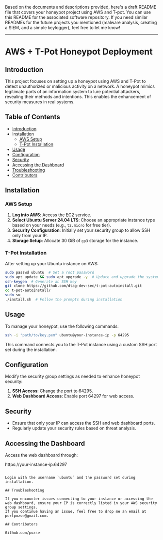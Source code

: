 Based on the documents and descriptions provided, here's a draft README file that covers your honeypot project using AWS and T-pot. You can use this README for the associated software repository. If you need similar READMEs for the future projects you mentioned (malware analysis, creating a SIEM, and a simple keylogger), feel free to let me know!

---

# AWS + T-Pot Honeypot Deployment

## Introduction

This project focuses on setting up a honeypot using AWS and T-Pot to detect unauthorized or malicious activity on a network. A honeypot mimics legitimate parts of an information system to lure potential attackers, revealing their methods and intentions. This enables the enhancement of security measures in real systems.

## Table of Contents

- [Introduction](#introduction)
- [Installation](#installation)
  - [AWS Setup](#aws-setup)
  - [T-Pot Installation](#t-pot-installation)
- [Usage](#usage)
- [Configuration](#configuration)
- [Security](#security)
- [Accessing the Dashboard](#accessing-the-dashboard)
- [Troubleshooting](#troubleshooting)
- [Contributors](#contributors)

## Installation

### AWS Setup

1. **Log into AWS**: Access the EC2 service.
2. **Select Ubuntu Server 24.04 LTS**: Choose an appropriate instance type based on your needs (e.g., `t2.micro` for free tier).
3. **Security Configuration**: Initially set your security group to allow SSH only from your IP.
4. **Storage Setup**: Allocate 30 GiB of `gp3` storage for the instance.

### T-Pot Installation

After setting up your Ubuntu instance on AWS:

```bash
sudo passwd ubuntu  # Set a root password
sudo apt update && sudo apt upgrade -y  # Update and upgrade the system
ssh-keygen  # Generate an SSH key
git clone https://github.com/dtag-dev-sec/t-pot-autoinstall.git
cd t-pot-autoinstall/
sudo su
./install.sh  # Follow the prompts during installation
```

## Usage

To manage your honeypot, use the following commands:

```bash
ssh -i "path/to/key.pem" ubuntu@your-instance-ip -p 64295
```

This command connects you to the T-Pot instance using a custom SSH port set during the installation.

## Configuration

Modify the security group settings as needed to enhance honeypot security:

1. **SSH Access**: Change the port to 64295.
2. **Web Dashboard Access**: Enable port 64297 for web access.

## Security

- Ensure that only your IP can access the SSH and web dashboard ports.
- Regularly update your security rules based on threat analysis.

## Accessing the Dashboard

Access the web dashboard through:

https://your-instance-ip:64297
```

Login with the username `ubuntu` and the password set during installation.

## Troubleshooting

If you encounter issues connecting to your instance or accessing the web dashboard, ensure your IP is correctly listed in your AWS security group settings.
If you continue having an issue, feel free to drop me an email at portpozse@gmail.com.

## Contributors

Github.com/pozse
